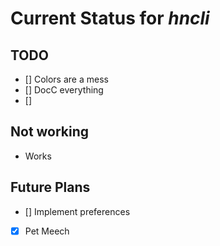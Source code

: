 <!--
-*- mode: markdown; coding: utf-8; -*-
 vim: ft=markdown:sw=2:ts=2:et

 Time-stamp: "Last Modified 2022-04-21 10:52:58 by Gene De Lisa, genedelisa"

 File: CurrentStatus.md

 Gene De Lisa
 gene@rockhoppertech.com
 http://rockhoppertech.com/blog/
 License - http://unlicense.org
###############################################################################
-->

# Current Status for ***hncli***

## TODO

- [] Colors are a mess
- [] DocC everything
- [] 

## Not working

- Works

## Future Plans

- [] Implement preferences
- [x] Pet Meech
